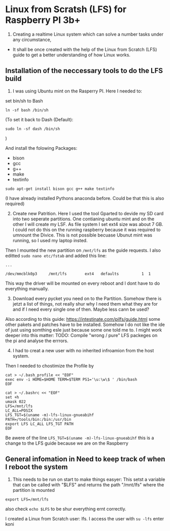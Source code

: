 # Linux from Scratsh (LFS) for Raspberry PI 3b+

1. Creating a realtime Linux system which can solve a number tasks under any circumstance,
* It shall be once created with the help of the Linux from Scratch (LFS) guide to get a better understanding of how Linux works.


## Installation of the neccessary tools to do the LFS build
1. I was using Ubuntu mint on the Rasperry PI.
Here I needed to:

set bin/sh to Bash 
```
ln -sf bash /bin/sh
```

(To set it back to Dash (Default):
```
sudo ln -sf dash /bin/sh
```
)

And install the folowing Packages:
* bison
* gcc
* g++
* make
* textinfo

```sudo apt-get install bison gcc g++ make textinfo```

(I have already installed Pythons anaconda before. Could be that this is also required)

2. Create new Patrition.
Here I used the tool Gparted to devide my SD card into two seperate partitions. One contianing ubuntu mint and on the other I will create my LSF. As file system I set ext4 size was about 7 GB.
I could not do this on the running raspberry because it was required to umnount the Divice. This is not possible becuase Ubunut mint was running, so I used my laptop insted.

Then I mounted the new partition on `/mnt/lfs` as the guide requests.
I also editted `sudo nano etc/fstab` and added this line:
```
...

/dev/mmcblk0p3     /mnt/lfs        ext4   defaults          1  1

```
This way the driver will be mounted on every reboot and I dont have to do everything manually.

3. Download every pycket you need on to the Partition.
Somehow there is jetzt a list of things, not really shur why I need them what they are for and if I need every single one of then. Maybe less cann be used?

Also according to this guide: https://intestinate.com/pilfs/guide.html some other pakets and patches have to be installed.
Somehow I do not like the ide of just using somthing esle just because some one told me to. I might work deeper into this matter:
TODO: Compile "wrong / pure" LFS packeges on the pi and analyse the errrors.

4. I had to creat a new user with no inherited infroamion from the host system.

Then I needed to chostimize the Profile by 

```
cat > ~/.bash_profile << "EOF"
exec env -i HOME=$HOME TERM=$TERM PS1='\u:\w\$ ' /bin/bash
EOF
```
```
cat > ~/.bashrc << "EOF"
set +h
umask 022
LFS=/mnt/lfs
LC_ALL=POSIX
LFS_TGT=$(uname -m)-lfs-linux-gnueabihf
PATH=/tools/bin:/bin:/usr/bin
export LFS LC_ALL LFS_TGT PATH
EOF
```

Be awere of the line `LFS_TGT=$(uname -m)-lfs-linux-gnueabihf` this is a change to the LFS guide because we are on the Raspberry 




## General infomation in Need to keep track of when I reboot the system

1. This needs to be run on start to make things easyer:
This setst a  variable that can be called with "$LFS" and returns the path "/mnt/lfs" where the partition is mounted
```
export LFS=/mnt/lfs
```
also check `echo $LFS` to be shur everything ernt correctly.

I created a Linux from Scratch user: lfs. I access the user with 
``` su -lfs ``` enter koni
